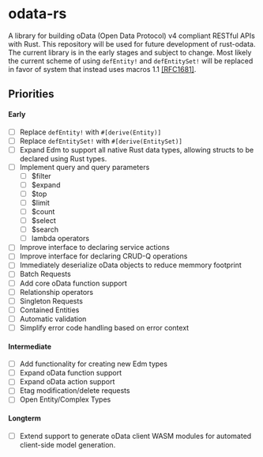 # odata-rs
A library for building oData (Open Data Protocol) v4 compliant RESTful APIs with Rust. This repository will be used for future development of rust-odata. The current library is in the early stages and subject to change. Most likely the current scheme of using `defEntity!` and `defEntitySet!` will be replaced in favor of system that instead uses macros 1.1 [[RFC1681]][1681]. 


## Priorities
#### Early 
- [ ] Replace `defEntity!` with `#[derive(Entity)]`
- [ ] Replace `defEntitySet!` with `#[derive(EntitySet)]`
- [ ] Expand Edm to support all native Rust data types, allowing structs to be declared using Rust types.
- [ ] Implement query and query parameters
    - [ ] $filter
    - [ ] $expand
    - [ ] $top
    - [ ] $limit
    - [ ] $count
    - [ ] $select
    - [ ] $search
    - [ ] lambda operators
- [ ] Improve interface to declaring service actions
- [ ] Improve interface for declaring CRUD-Q operations 
- [ ] Immediately deserialize oData objects to reduce memmory footprint
- [ ] Batch Requests
- [ ] Add core oData function support
- [ ] Relationship operators
- [ ] Singleton Requests
- [ ] Contained Entities
- [ ] Automatic validation
- [ ] Simplify error code handling based on error context

#### Intermediate 
- [ ] Add functionality for creating new Edm types
- [ ] Expand oData function support
- [ ] Expand oData action support
- [ ] Etag modification/delete requests
- [ ] Open Entity/Complex Types

#### Longterm
- [ ] Extend support to generate oData client WASM modules for automated client-side model generation. 


[1681]: https://github.com/rust-lang/rfcs/blob/master/text/1681-macros-1.1.md




